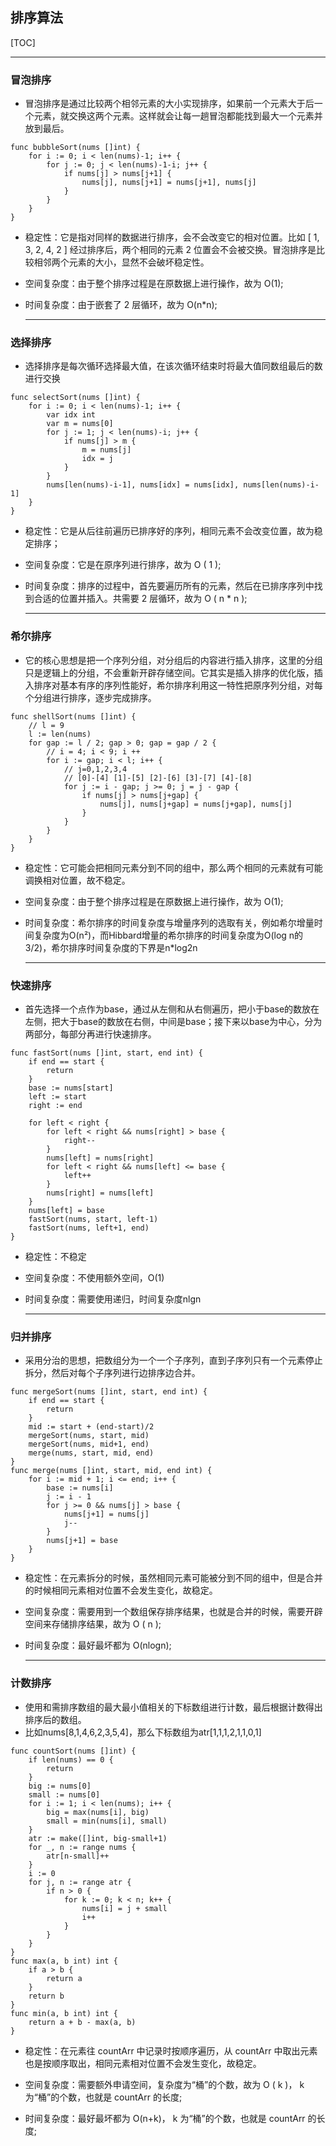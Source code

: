 ##  排序算法

[TOC]

---

### 冒泡排序

* 冒泡排序是通过比较两个相邻元素的大小实现排序，如果前一个元素大于后一个元素，就交换这两个元素。这样就会让每一趟冒泡都能找到最大一个元素并放到最后。

```Golang
func bubbleSort(nums []int) {
	for i := 0; i < len(nums)-1; i++ {
		for j := 0; j < len(nums)-1-i; j++ {
			if nums[j] > nums[j+1] {
				nums[j], nums[j+1] = nums[j+1], nums[j]
			}
		}
	}
}
```

* 稳定性：它是指对同样的数据进行排序，会不会改变它的相对位置。比如 [ 1, 3, 2, 4, 2 ] 经过排序后，两个相同的元素 2 位置会不会被交换。冒泡排序是比较相邻两个元素的大小，显然不会破坏稳定性。

* 空间复杂度：由于整个排序过程是在原数据上进行操作，故为 O(1);

* 时间复杂度：由于嵌套了 2 层循环，故为 O(n*n);

    ---

### 选择排序

* 选择排序是每次循环选择最大值，在该次循环结束时将最大值同数组最后的数进行交换

```Golang
func selectSort(nums []int) {
	for i := 0; i < len(nums)-1; i++ {
		var idx int
		var m = nums[0]
		for j := 1; j < len(nums)-i; j++ {
			if nums[j] > m {
				m = nums[j]
				idx = j
			}
		}
		nums[len(nums)-i-1], nums[idx] = nums[idx], nums[len(nums)-i-1]
	}
}
```

* 稳定性：它是从后往前遍历已排序好的序列，相同元素不会改变位置，故为稳定排序；

* 空间复杂度：它是在原序列进行排序，故为 O ( 1 );

* 时间复杂度：排序的过程中，首先要遍历所有的元素，然后在已排序序列中找到合适的位置并插入。共需要 2 层循环，故为 O ( n * n );

    ---

### 希尔排序

* 它的核心思想是把一个序列分组，对分组后的内容进行插入排序，这里的分组只是逻辑上的分组，不会重新开辟存储空间。它其实是插入排序的优化版，插入排序对基本有序的序列性能好，希尔排序利用这一特性把原序列分组，对每个分组进行排序，逐步完成排序。

```Golang
func shellSort(nums []int) {
	// l = 9
	l := len(nums)
	for gap := l / 2; gap > 0; gap = gap / 2 {
		// i = 4; i < 9; i ++
		for i := gap; i < l; i++ {
			// j=0,1,2,3,4
			// [0]-[4] [1]-[5] [2]-[6] [3]-[7] [4]-[8]
			for j := i - gap; j >= 0; j = j - gap {
				if nums[j] > nums[j+gap] {
					nums[j], nums[j+gap] = nums[j+gap], nums[j]
				}
			}
		}
	}
}
```

* 稳定性：它可能会把相同元素分到不同的组中，那么两个相同的元素就有可能调换相对位置，故不稳定。

* 空间复杂度：由于整个排序过程是在原数据上进行操作，故为 O(1);

* 时间复杂度：希尔排序的时间复杂度与增量序列的选取有关，例如希尔增量时间复杂度为O(n²)，而Hibbard增量的希尔排序的时间复杂度为O(log n的3/2)，希尔排序时间复杂度的下界是n*log2n

    ---

### 快速排序

* 首先选择一个点作为base，通过从左侧和从右侧遍历，把小于base的数放在左侧，把大于base的数放在右侧，中间是base；接下来以base为中心，分为两部分，每部分再进行快速排序。

```Golang
func fastSort(nums []int, start, end int) {
	if end == start {
		return
	}
	base := nums[start]
	left := start
	right := end

	for left < right {
		for left < right && nums[right] > base {
			right--
		}
		nums[left] = nums[right]
		for left < right && nums[left] <= base {
			left++
		}
		nums[right] = nums[left]
	}
	nums[left] = base
	fastSort(nums, start, left-1)
	fastSort(nums, left+1, end)
}
```

* 稳定性：不稳定

* 空间复杂度：不使用额外空间，O(1)

* 时间复杂度：需要使用递归，时间复杂度nlgn

    ---

### 归并排序

* 采用分治的思想，把数组分为一个一个子序列，直到子序列只有一个元素停止拆分，然后对每个子序列进行边排序边合并。

```Golang
func mergeSort(nums []int, start, end int) {
	if end == start {
		return
	}
	mid := start + (end-start)/2
	mergeSort(nums, start, mid)
	mergeSort(nums, mid+1, end)
	merge(nums, start, mid, end)
}
func merge(nums []int, start, mid, end int) {
	for i := mid + 1; i <= end; i++ {
		base := nums[i]
		j := i - 1
		for j >= 0 && nums[j] > base {
			nums[j+1] = nums[j]
			j--
		}
		nums[j+1] = base
	}
}
```

* 稳定性：在元素拆分的时候，虽然相同元素可能被分到不同的组中，但是合并的时候相同元素相对位置不会发生变化，故稳定。

* 空间复杂度：需要用到一个数组保存排序结果，也就是合并的时候，需要开辟空间来存储排序结果，故为 O ( n );

* 时间复杂度：最好最坏都为 O(nlogn);

    ---

### 计数排序

* 使用和需排序数组的最大最小值相关的下标数组进行计数，最后根据计数得出排序后的数组。
* 比如nums[8,1,4,6,2,3,5,4]，那么下标数组为atr[1,1,1,2,1,1,0,1]

```Golang
func countSort(nums []int) {
	if len(nums) == 0 {
		return
	}
	big := nums[0]
	small := nums[0]
	for i := 1; i < len(nums); i++ {
		big = max(nums[i], big)
		small = min(nums[i], small)
	}
	atr := make([]int, big-small+1)
	for _, n := range nums {
		atr[n-small]++
	}
	i := 0
	for j, n := range atr {
		if n > 0 {
			for k := 0; k < n; k++ {
				nums[i] = j + small
				i++
			}
		}
	}
}
func max(a, b int) int {
	if a > b {
		return a
	}
	return b
}
func min(a, b int) int {
	return a + b - max(a, b)
}
```

* 稳定性：在元素往 countArr 中记录时按顺序遍历，从 countArr 中取出元素也是按顺序取出，相同元素相对位置不会发生变化，故稳定。

* 空间复杂度：需要额外申请空间，复杂度为“桶”的个数，故为 O ( k )， k 为“桶”的个数，也就是 countArr 的长度;

* 时间复杂度：最好最坏都为 O(n+k)， k 为“桶”的个数，也就是 countArr 的长度;

